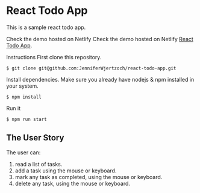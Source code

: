 # React Todo App

This is a sample react todo app.

Check the demo hosted on Netlify Check the demo hosted on Netlify [React Todo App](https://eager-colden-19dd4d.netlify.app).

Instructions
First clone this repository.

`$ git clone git@github.com:JenniferWjertzoch/react-todo-app.git`

Install dependencies. Make sure you already have nodejs & npm installed in your system.

`$ npm install`

Run it

`$ npm run start`

## The User Story

The user can:

1. read a list of tasks.
2. add a task using the mouse or keyboard.
3. mark any task as completed, using the mouse or keyboard.
4. delete any task, using the mouse or keyboard.
